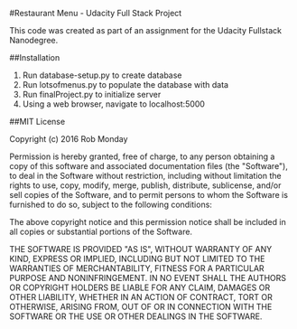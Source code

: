 #Restaurant Menu - Udacity Full Stack Project

This code was created as part of an assignment for the Udacity Fullstack Nanodegree.

##Installation
<ol>
	<li>Run database-setup.py to create database</li>
	<li>Run lotsofmenus.py to populate the database with data</li>
	<li>Run finalProject.py to initialize server</li>
	<li>Using a web browser, navigate to localhost:5000</li>
</ol>

##MIT License

Copyright (c) 2016 Rob Monday

Permission is hereby granted, free of charge, to any person obtaining a copy
of this software and associated documentation files (the "Software"), to deal
in the Software without restriction, including without limitation the rights
to use, copy, modify, merge, publish, distribute, sublicense, and/or sell
copies of the Software, and to permit persons to whom the Software is
furnished to do so, subject to the following conditions:

The above copyright notice and this permission notice shall be included in all
copies or substantial portions of the Software.

THE SOFTWARE IS PROVIDED "AS IS", WITHOUT WARRANTY OF ANY KIND, EXPRESS OR
IMPLIED, INCLUDING BUT NOT LIMITED TO THE WARRANTIES OF MERCHANTABILITY,
FITNESS FOR A PARTICULAR PURPOSE AND NONINFRINGEMENT. IN NO EVENT SHALL THE
AUTHORS OR COPYRIGHT HOLDERS BE LIABLE FOR ANY CLAIM, DAMAGES OR OTHER
LIABILITY, WHETHER IN AN ACTION OF CONTRACT, TORT OR OTHERWISE, ARISING FROM,
OUT OF OR IN CONNECTION WITH THE SOFTWARE OR THE USE OR OTHER DEALINGS IN THE
SOFTWARE.